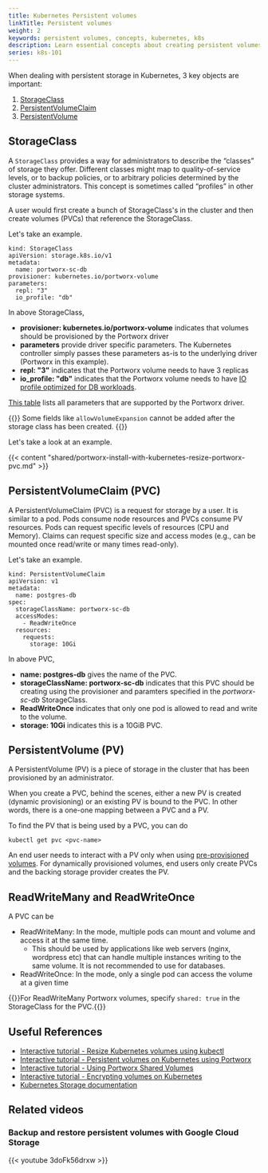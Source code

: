 ```yaml
---
title: Kubernetes Persistent volumes
linkTitle: Persistent volumes
weight: 2
keywords: persistent volumes, concepts, kubernetes, k8s
description: Learn essential concepts about creating persistent volumes on Kubernetes
series: k8s-101
---
```


When dealing with persistent storage in Kubernetes, 3 key objects are important:

1. [StorageClass](/portworx-install-with-kubernetes/storage-operations/kubernetes-storage-101/volumes/#storageclass)
2. [PersistentVolumeClaim](/portworx-install-with-kubernetes/storage-operations/kubernetes-storage-101/volumes/#persistentvolumeclaim-pvc)
3. [PersistentVolume](/portworx-install-with-kubernetes/storage-operations/kubernetes-storage-101/volumes/#persistentvolume-pv)

## StorageClass

A `StorageClass` provides a way for administrators to describe the “classes” of storage they offer. Different classes might map to quality-of-service levels, or to backup policies, or to arbitrary policies determined by the cluster administrators. This concept is sometimes called “profiles” in other storage systems.

A user would first create a bunch of StorageClass's in the cluster and then create volumes (PVCs) that reference the StorageClass.

Let's take an example.

```text
kind: StorageClass
apiVersion: storage.k8s.io/v1
metadata:
  name: portworx-sc-db
provisioner: kubernetes.io/portworx-volume
parameters:
  repl: "3"
  io_profile: "db"
```

In above StorageClass,

* **provisioner: kubernetes.io/portworx-volume** indicates that volumes should be provisioned by the Portworx driver
* **parameters** provide driver specific parameters. The Kubernetes controller simply passes these parameters as-is to the underlying driver (Portworx in this example).
* **repl: "3"** indicates that the Portworx volume needs to have 3 replicas
* **io_profile: "db"** indicates that the Portworx volume needs to have [IO profile optimized for DB workloads](/concepts/io-profiles#the-db-remote-profile).

[This table](/portworx-install-with-kubernetes/storage-operations/create-pvcs/dynamic-provisioning/#using-dynamic-provisioning) lists all parameters that are supported by the Portworx driver.

{{<info>}}
Some fields like `allowVolumeExpansion` cannot be added after the storage class has been created.
{{</info>}}

Let's take a look at an example.

{{< content "shared/portworx-install-with-kubernetes-resize-portworx-pvc.md" >}}

## PersistentVolumeClaim (PVC)

A PersistentVolumeClaim (PVC) is a request for storage by a user. It is similar to a pod. Pods consume node resources and PVCs consume PV resources. Pods can request specific levels of resources (CPU and Memory). Claims can request specific size and access modes (e.g., can be mounted once read/write or many times read-only).

Let's take an example.

```text
kind: PersistentVolumeClaim
apiVersion: v1
metadata:
  name: postgres-db
spec:
  storageClassName: portworx-sc-db
  accessModes:
    - ReadWriteOnce
  resources:
    requests:
      storage: 10Gi
```

In above PVC,

* **name: postgres-db** gives the name of the PVC.
* **storageClassName: portworx-sc-db** indicates that this PVC should be creating using the provisioner and paramters specified in the *portworx-sc-db* StorageClass.
* **ReadWriteOnce** indicates that only one pod is allowed to read and write to the volume.
* **storage: 10Gi** indicates this is a 10GiB PVC.

## PersistentVolume (PV)

A PersistentVolume (PV) is a piece of storage in the cluster that has been provisioned by an administrator.

When you create a PVC, behind the scenes, either a new PV is created (dynamic provisioning) or an existing PV is bound to the PVC. In other words, there is a one-one mapping between a PVC and a PV.

To find the PV that is being used by a PVC, you can do

```text
kubectl get pvc <pvc-name>
```

An end user needs to interact with a PV only when using [pre-provisioned volumes](/portworx-install-with-kubernetes/storage-operations/create-pvcs/using-preprovisioned-volumes). For dynamically provisioned volumes, end users only create PVCs and the backing storage provider creates the PV.

## ReadWriteMany and ReadWriteOnce

A PVC can be

* ReadWriteMany: In the mode, multiple pods can mount and volume and access it at the same time.
  * This should be used by applications like web servers (nginx, wordpress etc) that can handle multiple instances writing to the same volume. It is not recommended to use for databases.
* ReadWriteOnce: In the mode, only a single pod can access the volume at a given time

{{<info>}}For ReadWriteMany Portworx volumes, specify `shared: true` in the StorageClass for the PVC.{{</info>}}


## Useful References

* [Interactive tutorial - Resize Kubernetes volumes using kubectl](https://www.katacoda.com/portworx/scenarios/px-k8s-kubectl-resize-volume)
* [Interactive tutorial - Persistent volumes on Kubernetes using Portworx](https://www.katacoda.com/portworx/scenarios/px-k8s-vol-basic)
* [Interactive tutorial - Using Portworx Shared Volumes](https://www.katacoda.com/portworx/scenarios/px-k8s-vol-shared)
* [Interactive tutorial - Encrypting volumes on Kubernetes](https://www.katacoda.com/portworx/scenarios/px-k8s-encryption)
* [Kubernetes Storage documentation](https://kubernetes.io/docs/concepts/storage/volumes/)

## Related videos

### Backup and restore persistent volumes with Google Cloud Storage

{{< youtube 3doFk56drxw >}}
